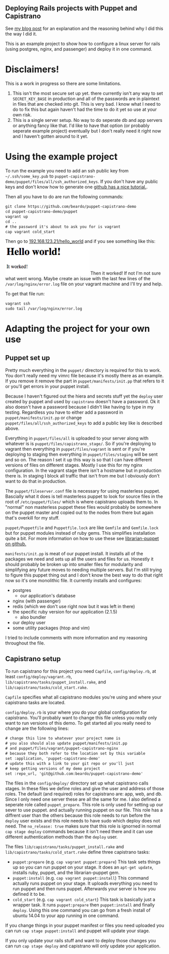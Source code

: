 ## Deploying Rails projects with Puppet and Capistrano

See [my blog post](http://danielsullivan.me/configuring-and-deploying-a-rails-app/)
for an explanation and the reasoning behind why I did this the way I did it.

This is an example project to show how to configure a linux server for rails
(using postgres, nginx, and passenger) and deploy it in one command.

# Disclaimers!

This is a work in progress so there are some limitations.

1. This isn't the most secure set up yet.
   there currently isn't any way to set
   `SECRET_KEY_BASE` in production
   and all of the passwords are in plaintext in files
   that are checked into git.
   This is very bad.
   I know what I need to do to fix this but again haven't
   had the time to do it yet so use at your own risk.
2. This is a single server setup.
   No way to do seperate db and app servers or anything fancy like that.
   I'd like to have that option
   (or probably seperate example project)
   eventually but I don't really need it right now
   and I haven't gotten around to it yet.

# Using the example project

To run the example you need to add an ssh public key from `~/.ssh/some_key.pub`
to `puppet-capistrano-demo/puppet/files/all/ssh_authorized_keys`. If you don't
have any public keys and don't know how to generate one [github has a nice
tutorial.](https://help.github.com/articles/generating-ssh-keys/).

Then all you have to do are run the following commands:

    git clone https://github.com/beardo/puppet-capistrano-demo
    cd puppet-capistrano-demo/puppet
    vagrant up
    cd ..
    # the password it's about to ask you for is vagrant
    cap vagrant cold_start

Then go to [192.168.123.21/hello_world](http://192.168.123.21/hello_world)
and if you see something like this:
![webpage with a Hello world! header and it worked body](https://raw.githubusercontent.com/beardo/puppet-capistrano-demo/master/example_images/hello-world.png)
Then it worked!
If not I'm not sure what went wrong.
Maybe create an issue with the last few lines of the
`/var/log/nginx/error.log`
file on your vagrant machine and I'll try and help.

To get that file run:

    vagrant ssh
    sudo tail /var/log/nginx/error.log

# Adapting the project for your own use

## Puppet set up
Pretty much everything in the `puppet/` directory is required for this to work.
You don't really need my vimrc file because it's mostly there as an example.
If you remove it remove the part in `puppet/manifests/init.pp`
that refers to it or you'll get errors in your puppet install.

Because I haven't figured out the hiera and secrets stuff yet
the `deploy` user created by puppet
and used by `capistrano` doesn't have a password.
Ok it also doesn't have a password because
I didn't like having to type in my testing.
Regardless you have to either add a password in `puppet/manifests/init.pp`
or change `puppet/files/all/ssh_authorized_keys` to add a public key like is
described above.

Everything in `puppet/files/all` is uploaded to your server
along with whatever is is `puppet/files/capistrano_stage/`.
So if you're deploying to vagrant then everything in `puppet/files/vagrant` is sent
or if you're deploying to staging then everything in `puppet/files/staging` will
be sent and so on.
The reason I set it up this way is so that I can have different versions of files on
different stages.
Mostly I use this for my nginx configuration.
In the vagrant stage there isn't a hostname but in production there is.
In staging I block all traffic that isn't from me
but I obviously don't want to do that in production.

The `puppet/fileserver.conf` file is necessary for using masterless puppet.
Bascially what it does is tell masterless puppet to look for source files
in the root of `/etc/puppet/files/`
which is where capistrano uploads them to.
In "normal" non masterless puppet these files would probably be somewhere on
the puppet master and copied out to the nodes from there but again that's
overkill for my stuff.

`puppet/Puppetfile` and `Puppetfile.lock` are like `Gemfile`
and `Gemfile.lock` but for puppet modules instead of ruby gems.
This simplifies installation quite a bit.
For more information on how to use these see
[librarian-puppet on github.](https://github.com/rodjek/librarian-puppet)

`manifests/init.pp` is meat of our puppet install.
It installs all of the packages we need and sets up
all the users and files for us.
Honestly it should probably be broken up into smaller files
for modularity
and simplifying any future moves to needing multiple servers.
But I'm still trying to figure this puppet thing out
and I don't know the best way to do that right now
so it's one monolithic file.
It currently installs and configures:

* postgres
  * our application's database
* nginx (with passenger)
* redis (which we don't use right now but it was left in there)
* the specific ruby version for our application (2.1.5)
  * also bundler
* our deploy user
* some utility packages (htop and vim)

I tried to include comments with more information
and my reasoning throughout the file.

## Capistrano setup

To run capistrano for this project you need `Capfile`, `config/deploy.rb`,
at least `config/deploy/vagrant.rb`, `lib/capistrano/tasks/puppet_install.rake`,
and `lib/capistrano/tasks/cold_start.rake`.

`Capfile` specifies what all capistrano modules you're using and where your
capistrano tasks are located.

`config/deploy.rb` is your where you do your global configuration for capistrano.
You'll probably want to change this file
unless you really only want to run versions of this demo.
To get started all you really need to change are the following lines:

    # change this line to whatever your project name is
    # you also should also update puppet/manifests/init.pp
    # and puppet/files/vagrant/puppet-capistrano-nginx
    # because they both refer to the location set by this variable
    set :application, 'puppet-capistrano-demo'
    # update this with a link to your git repo or you'll just
    # keep getting versions of my demo project
    set :repo_url, 'git@github.com:beardo/puppet-capistrano-demo'

The files in the `config/deploy/` directory set up what capistrano calls stages.
In these files we define roles
and give the user and address of those roles.
The default (and required) roles for capistrano are: app, web, and db.
Since I only need one server these are all the same for me.
I also defined a seperate role called `puppet_prepare`.
This role is only used for setting up our sever to use puppet.
and actually running puppet on our file.
This role has a diffrent user than the others
because this role needs to run before the `deploy` user exists
and this role needs to have sudo which deploy does not need.
The `no_release: true` makes sure that this role is
ignorned in normal `cap stage deploy` commands because it isn't need there
and it can use different authentication methods than the `deploy` user.

The files `lib/capistrano/tasks/puppet_install.rake`
and `lib/capistrano/tasks/cold_start.rake`
define three capistrano tasks:

* `puppet:prepare` (e.g. `cap vagrant puppet:prepare`)
This task sets things up so you can run puppet on your stage.
It does an `apt-get update`, installs ruby, puppet,
and the librarian-puppet gem.
* `puppet:install` (e.g. `cap vagrant puppet:install`)
This command actually runs puppet on your stage.
It uploads everything you need to run puppet
and then runs puppet.
Afterwards your server is how you defined it to be.
* `cold_start` (e.g. `cap vagrant cold_start`)
This task is basically just a wrapper task.
It runs `puppet:prepare` then `puppet:install`
and finally `deploy`.
Using this one command you can go from a
fresh install of ubuntu 14.04
to your app running in one command.

If you change things in your puppet manifest
or files you need uploaded you can
run `cap stage puppet:install`
and puppet will update your stage.

If you only update your rails stuff
and want to deploy those changes
you can run `cap stage deploy`
and capistrano will only
update your application.
